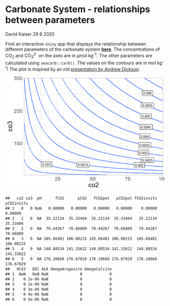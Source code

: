 Carbonate System - relationships between parameters
================
David Kaiser
29 8 2020

Find an interactive `shiny` app that displays the relationship between
different parameters of the carbonate system
[**here**](https://davidatlarge.shinyapps.io/shiny_carb_plot/?_ga=2.134770553.964002575.1598730102-1166230829.1598207332).
The concentrations of CO<sub>2</sub> and CO<sub>3</sub><sup>2-</sup> on
the axes are in µmol kg<sup>-1</sup>. The other parameters are
calculated using `seacarb::carb()`. The values on the contours are in
mol kg<sup>-1</sup>\! The plot is inspired by an old [presentation by
Andrew Dickson](https://www.youtube.com/watch?v=dR917nXLEHU).

![](README_files/figure-gfm/plot-1.png)<!-- -->

    ##   co2 co3  pH      fCO2      pCO2   fCO2pot   pCO2pot fCO2insitu pCO2insitu
    ## 1   0   0 NaN   0.00000   0.00000   0.00000   0.00000    0.00000    0.00000
    ## 2   1   0  NA  35.22134  35.33404  35.22134  35.33404   35.22134   35.33404
    ## 3   2   0  NA  70.44267  70.66809  70.44267  70.66809   70.44267   70.66809
    ## 4   3   0  NA 105.66401 106.00215 105.66401 106.00215  105.66401  106.00215
    ## 5   4   0  NA 140.88534 141.33622 140.88534 141.33622  140.88534  141.33622
    ## 6   5   0  NA 176.10668 176.67029 176.10668 176.67029  176.10668  176.67029
    ##   HCO3   DIC ALK OmegaAragonite OmegaCalcite
    ## 1  NaN   NaN NaN              0            0
    ## 2    0 1e-06 NaN              0            0
    ## 3    0 2e-06 NaN              0            0
    ## 4    0 3e-06 NaN              0            0
    ## 5    0 4e-06 NaN              0            0
    ## 6    0 5e-06 NaN              0            0
